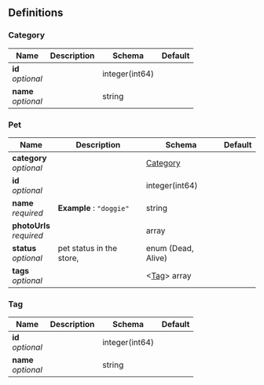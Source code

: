 
<a name="definitions"></a>
## Definitions

<a name="category"></a>
### Category

|Name|Description|Schema|Default|
|---|---|---|---|
|**id**  <br>*optional*||integer(int64)||
|**name**  <br>*optional*||string||


<a name="pet"></a>
### Pet

|Name|Description|Schema|Default|
|---|---|---|---|
|**category**  <br>*optional*||[Category](#category)||
|**id**  <br>*optional*||integer(int64)||
|**name**  <br>*required*|**Example** : `"doggie"`|string||
|**photoUrls**  <br>*required*||<string> array||
|**status**  <br>*optional*|pet status in the store,|enum (Dead, Alive)||
|**tags**  <br>*optional*||<[Tag](#tag)> array||


<a name="tag"></a>
### Tag

|Name|Description|Schema|Default|
|---|---|---|---|
|**id**  <br>*optional*||integer(int64)||
|**name**  <br>*optional*||string||



